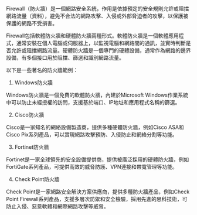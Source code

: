 

Firewall（防火牆）是一個網路安全系統，作用是依據預定的安全規則允許或阻擋網路流量（資料），避免不合法的網路攻擊、入侵或外部脅迫者的攻擊，以保護被保護的網路不受損害。

Firewall包括軟體防火牆和硬體防火牆兩種形式。軟體防火牆是一個軟體應用程式，通常安裝在個人電腦或伺服器上，以監視電腦和網路間的通訊，並實時判斷是否允許或阻擋網路流量。硬體防火牆是一個專門的硬體設備，通常作為網路的邊界設備，有多個接口用於阻擋、篩選和識別網路流量。

以下是一些著名的防火牆範例：

1. Windows防火牆

Windows防火牆是一個免費的軟體防火牆，內建於Microsoft Windows作業系統中可以防止未經授權的訪問，支援基於端口、IP地址和應用程式名稱的篩選。

2. Cisco防火牆

Cisco是一家知名的網絡設備製造商，提供多種硬體防火牆，例如Cisco ASA和Cisco Pix系列產品，可以實現網路攻擊預防、入侵防止和網絡分割等功能。

3. Fortinet防火牆

Fortinet是一家全球領先的安全設備提供商，提供被廣泛採用的硬體防火牆，例如FortiGate系列產品，可提供高效的威脅防護、VPN連接和帶寬管理等功能。

4. Check Point防火牆

Check Point是一家網路安全解決方案供應商，提供多種防火牆產品，例如Check Point Firewall系列產品，支援多層次防禦和安全檢驗，採用先進的思科技術，可防止入侵、惡意軟體和網際網路攻擊等威脅。